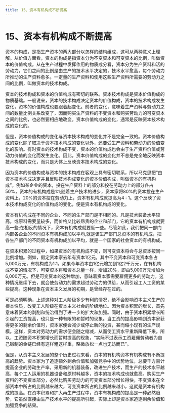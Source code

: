 ```yaml
---
title: 15、资本有机构成不断提高
---
```

# 15、资本有机构成不断提高

资本的构成，是指生产资本的两大部分以怎样的结构组成，这可从两种意义上理解。从价值方面看，资本的构成是指资本分为不变资本和可变资本的比例，叫做资本的价值构成。从在生产过程中发挥作用的物质成分看，资本分为生产资料和活的劳动力，它们之间的比例是由生产的技术水平决定的，技术水平愈高，每个劳动力所推动的生产资料愈多。一定量的生产资料和使用这些生产资料所需要的劳动力之间的比例，叫做资本的技术构成。

资本的技术构成和资本的价值构成有密切的联系。资本技术构成是资本价值构成的物质基础。一般说来，资本的技术构成决定资本的价值构成，资本的技术构成发生变化，资本的价值构成也要跟着起变化。前者的变化，意味着生产资料与劳动力之间的数量比例关系改变了，因而购买生产资料的不变资本和购买劳动力的可变资本之间的比例，也必然要相应地改变。资本价值构成的变化，通常是反映资本技术构成的变化的。

但是，资本价值构成的变化与资本技术构成的变化并不是完全一致的。资本价值构成的变化除了取决于资本技术构成的变化以外，还要受生产资料和劳动力的价值变化的影响。有时资本的技术构成不变，资本的价值构成也会由于生产资料价值或劳动力价值的变化而发生变化。因此，资本价值构成的变化并不总是完全地反映资本技术构成的变化，而只是大体上反映资本技术构成的变化。

因为资本的价值构成与资本的技术构成在客观上具有密切联系，所以马克思把“由资本技术构成决定并且反映技术构成变化的资本价值构成，叫做资本的有机构成”。例如某企业的资本，投在生产资料上的部分和投在劳动力上的部分各占50%，资本的有机构成是1:1;随着生产技术的进步，资本家将80%的资本投在生产资料上，20%的资本投在劳动力上，资本有机构成就提高为4 : 1。这个反映了资本技术构成变化的价值构成的变化，便是资本有机构成的变化。

资本有机构成在不同的企业、不同的生产部门是不相同的。凡是技术装备水平较高，或原料需要量较多，而价格又比较昂贵的企业和部门，它的资本有机构成就要高一些;在相反的情况下，资本有机构成就要低一些。尽管如此，我们把同一部门内部各企业的不同资本有机构成加以平均,就是该生产部门总资本的有机构成，把各生产部门的不同资本有机构成加以平均，就是一个国家的社会资本的有机构成。

在资本积累的过程中，如果资本的有机构成不变，则可变资本将会与总资本按同一比例增加。例如，假定资本家去年有资本1亿元，其中不变资本和可变资本各占5,000万元，有机构成为1:1。如果今年资本由1亿元增加到1亿2千万元，在有机构成不变的情况下，可变资本将和资本总量一样，增加20%，即由5,000万元增加为6,000万元。但是可变资本的这种增加，意昧着资本家需要雇佣更多的劳动力。这种情况继续下去，就会使劳动力的需求超过劳动力的供给，从而引起工人工资的某些提高。这种现象在资本主义发展的初期，是曾经存在过的。

可是必须明确，上述这种对工人阶级多少有利的情况，绝不会影响资本主义生产的根本性质，改变工人阶级在资本主义社会的阶级地位。因为资本积累的增长，首先意味着资本的剥削和统治得到了进一步的扩大和加强。同时，由于资本积累增长所引起的工资提高，也只是一种有限的和暂时的现象。当工资的提高影响到资本家获得更多的剩余价值时，资本家便会减少或停止新的投资，甚而缩小现有的生产规模。这样，资本对劳动力的需求便会随之缩减，从而使工资水平重新降低下来。所以，工资随资本积累增长而暂时提高的现象，“实际不过表示工资雇佣劳动者为自己锻制的金链已经有这样粗这样重，略微放松一点也无妨而已”。

但是，从资本主义发展的整个历史过程来看，资本的有机构资本有机构成有不断提高的趋势。资本家为了追逐额外剩余价值和加强竞争中的优势地位，总要千方百计提高企业的劳动生产率，采用新的机器装备，改进生产技术，而生产的技术水平越高，每个工人运用的机器设备和原材料越多，资本的技术构成也就愈高。购买生产资料的不变资本部分，必然比购买劳动力的可变资本部分增长得快，不变资本在全部资本中所占的比例越来越大，可变资本所占的比例越来越小，这就是资本有机构成的提高。在资本积累和扩大再生产过程中，资本有机构成的提高是一种必然趋势，它虽然直接由生产技术水平的提高所引起，实际上却是资本家追逐剩余价值和加强竞争的结果。